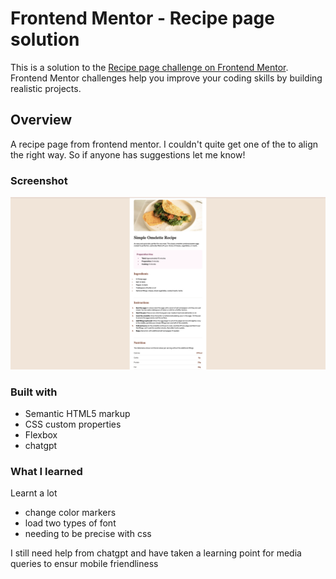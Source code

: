 # Frontend Mentor - Recipe page solution

This is a solution to the [Recipe page challenge on Frontend Mentor](https://www.frontendmentor.io/challenges/recipe-page-KiTsR8QQKm). Frontend Mentor challenges help you improve your coding skills by building realistic projects. 


## Overview

A recipe page from frontend mentor. I couldn't quite get one of the <td> to align the right way. So if anyone has suggestions let me know!

### Screenshot

![recipe screenshot](<recipe-page-main/assets/images/Screenshot 2024-06-05 at 22.27.18.png>)


### Built with

- Semantic HTML5 markup
- CSS custom properties
- Flexbox
- chatgpt

### What I learned

Learnt a lot 
- change color markers
- load two types of font
- needing to be precise with css

I still need help from chatgpt and have taken a learning point for media queries to ensur mobile friendliness